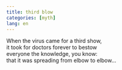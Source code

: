 ```yaml
---
title: third blow
categories: [myth]
lang: en
---
```


When the virus came for a third show,    
it took for doctors forever to bestow    
everyone the knowledge, you know:    
that it was spreading from elbow to elbow...
